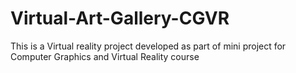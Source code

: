 # Virtual-Art-Gallery-CGVR
This is a Virtual reality project developed as part of mini project for Computer Graphics and Virtual Reality course 
